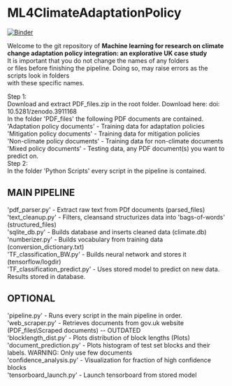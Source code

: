 # ML4ClimateAdaptationPolicy
[![Binder](https://mybinder.org/badge_logo.svg)](https://mybinder.org/v2/git/https%3A%2F%2Fgithub.com%2FBigDataWUR%2FML4ClimateAdaptationPolicy/master)  

Welcome to the git repository of **Machine learning for research on climate change adaptation policy integration: an explorative UK case study**  
It is important that you do not change the names of any folders  
or files before finishing the pipeline. 
Doing so, may raise errors as the scripts look in folders  
with these specific names.

Step 1:  
Download and extract PDF_files.zip in the root folder. Download here: doi: 10.5281/zenodo.3911168  
In the folder 'PDF_files' the following PDF documents are contained.  
'Adaptation policy documents' - Training data for adaptation policies  
'Mitigation policy documents' - Training data for mitigation policies  
'Non-climate policy documents' - Training data for non-climate documents  
'Mixed policy documents' - Testing data, any PDF document(s) you want to predict on.  
Step 2:  
In the folder 'Python Scripts' every script in the pipeline is contained.  
## MAIN PIPELINE  
'pdf_parser.py' - Extract raw text from PDf documents (parsed_files)  
'text_cleanup.py' - Filters, cleansand structurizes data into 'bags-of-words' (structured_files)  
'sqlite_db.py' - Builds database and inserts cleaned data (climate.db)  
'numberizer.py' - Builds vocabulary from training data (conversion_dictionary.txt)  
'TF_classification_BW.py' - Builds neural network and stores it (tensorflow/logdir)  
'TF_classification_predict.py' - Uses stored model to predict on new data. Results stored in database.  
## OPTIONAL  
'pipeline.py' - Runs every script in the main pipeline in order.  
'web_scraper.py' - Retrieves documents from gov.uk website (PDF_files\Scraped documents) -- OUTDATED  
'blocklength_dist.py' - Plots distribution of block lengths (Plots)  
'document_prediction.py' - Plots histogram of test set blocks and their labels. WARNING: Only use few documents  
'confidence_analysis.py' - Visualization for fraction of high confidence blocks  
'tensorboard_launch.py' - Launch tensorboard from stored model  